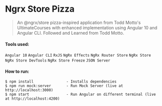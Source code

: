 # Ngrx Store Pizza
> An @ngrx/store pizza-inspired application from Todd Motto's UltimateCourses with enhanced implementation using Angular 10 and Angular CLI. Followed and Learned from Todd Motto.

#### Tools used:
`Angular 10` `Angular CLI` `RxJS` `NgRx Effects` `NgRx Router Store` `NgRx Store` `NgRx Store DevTools` `NgRx Store Freeze` `JSON Server`

#### How to run:

```
$ npm install               - Installs dependencies
$ npm run mock:server       - Run Mock Server (live at http://localhost:3000)
$ npm start                 - Run Angular on different terminal (live at http://localhost:4200)
```



